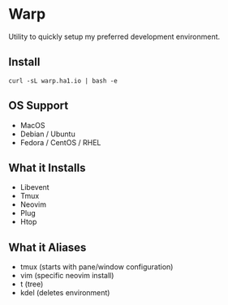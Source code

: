 # Warp
Utility to quickly setup my preferred development environment.

## Install
`curl -sL warp.ha1.io | bash -e`

## OS Support
* MacOS
* Debian / Ubuntu
* Fedora / CentOS / RHEL

## What it Installs
* Libevent
* Tmux
* Neovim
* Plug
* Htop

## What it Aliases
* tmux (starts with pane/window configuration)
* vim (specific neovim install)
* t (tree)
* kdel (deletes environment)

